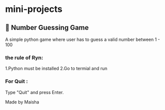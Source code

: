 # mini-projects
## 🎯 Number Guessing Game

A simple python game where user has to guess a valid number between 1 - 100

### the rule of Ryn:
1.Python must be installed
2.Go to termial and run


### For Quit :
Type "Quit" and press Enter.

Made by Maisha
